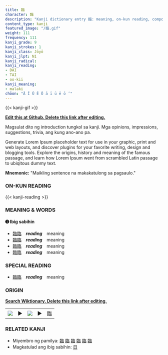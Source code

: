 ```yaml
---
title: 臨
character: 臨
description: "Kanji dictionary entry 臨: meaning, on-kun reading, compounds, origin, related kanji"
content_type: kanji
featured_image: "/臨.gif"
weight: 111
frequency: 111
kanji_grade: 9
kanji_strokes: 1
kanji_class: Jōyō
kanji_jlpt: N1
kanji_radical: 
kanji_reading: 
- DAI
- TAI
- oo-kii
kanji_meaning:
- malaki
chōon: "Ā Ī Ū Ē Ō ā ī ū ē ō ’"
---
```

[//]: # (Don't edit the line below. Kanji animated GIF code is automatically generated.)
{{< kanji-gif >}}

[//]: # (Edit below this line.)

**[Edit this at Github. Delete this link after editing.](https://github.com/tim0g/tim/tree/main/content/kanji/臨/index.md)**

Magsulat dito ng introduction tungkol sa kanji. Mga opinions, impressions, suggestions, trivia, ang kung ano-ano pa.

Generate Lorem Ipsum placeholder text for use in your graphic, print and web layouts, and discover plugins for your favorite writing, design and blogging tools. Explore the origins, history and meaning of the famous passage, and learn how Lorem Ipsum went from scrambled Latin passage to ubiqitous dummy text.
 
**Mnemonic:** "Maikling sentence na makakatulong sa pagsaulo."

### ON-KUN READING

[//]: # (Don't edit the line below. ON-KUN READING code is automatically generated.)
{{< kanji-reading >}}

### MEANING & WORDS

#### ➊ **Ibig sabihin**
  - [臨](../臨)[臨](../臨)　***reading***　meaning
  - [臨](../臨)[臨](../臨)　***reading***　meaning
  - [臨](../臨)[臨](../臨)　***reading***　meaning
  - [臨](../臨)[臨](../臨)　***reading***　meaning

### SPECIAL READING
  - [臨](../臨)[臨](../臨)　***reading***　meaning

### ORIGIN

**[Search Wiktionary. Delete this link after editing.](https://wiktionary.org/wiki/臨)**
<table class="kanji-table"><tr><td>
<img src="60px-臨-bronze.svg.png">
</td><td>▶</td><td>
<img src="60px-臨-oracle.svg.png">
</td><td>▶</td>
<td class="kanji-origin">臨</td>
</tr></table>

### RELATED KANJI
- Miyembro ng pamilya: [臨](../臨) [臨](../臨) [臨](../臨) [臨](../臨) [臨](../臨) [臨](../臨)
- Magkatulad ang ibig sabihin: [日](../日)
